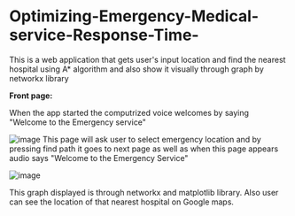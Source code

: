 # Optimizing-Emergency-Medical-service-Response-Time-
This is a web application that gets user's input location and find the nearest hospital using A* algorithm and also show it visually through graph by networkx library

**Front page:**

When the app started the computrized voice welcomes by saying "Welcome to the Emergency service"

![image](https://github.com/fatimaAfzaal/Optimizing-Emergency-Medical-service-Response-Time-/assets/99525339/5d2bddcc-60ed-4b06-8d00-1d7283b3fc3b)
This page will ask user to select emergency location and by pressing find path it goes to next page as well as when this page appears audio says "Welcome to the Emergency Service"

![image](https://github.com/fatimaAfzaal/Optimizing-Emergency-Medical-service-Response-Time-/assets/99525339/7d3cd33a-8157-4073-a5d8-34817a69d80a)

This graph displayed is through networkx and matplotlib library. Also user can see the location of that nearest hospital on Google maps.
